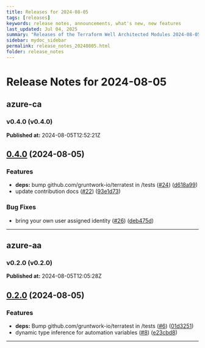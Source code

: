 ```yaml
---
title: Releases for 2024-08-05
tags: [releases]
keywords: release notes, announcements, what's new, new features
last_updated: Jul 04, 2025
summary: "Releases of the Terraform Well Architected Modules 2024-08-05"
sidebar: mydoc_sidebar
permalink: release_notes_20240805.html
folder: release_notes
---
```


# Release Notes for 2024-08-05

## azure-ca
### v0.4.0 (v0.4.0)
**Published at:** 2024-08-05T12:52:21Z

## [0.4.0](https://github.com/CloudNationHQ/terraform-azure-ca/compare/v0.3.0...v0.4.0) (2024-08-05)


### Features

* **deps:** bump github.com/gruntwork-io/terratest in /tests ([#24](https://github.com/CloudNationHQ/terraform-azure-ca/issues/24)) ([d618a99](https://github.com/CloudNationHQ/terraform-azure-ca/commit/d618a9959237d965ab2fe4932a432e7c1e688a35))
* update contribution docs ([#22](https://github.com/CloudNationHQ/terraform-azure-ca/issues/22)) ([93e1d73](https://github.com/CloudNationHQ/terraform-azure-ca/commit/93e1d736a538dcd1f1fa8fddbaec97993fc9cfbd))


### Bug Fixes

* bring your own user assigned identity ([#26](https://github.com/CloudNationHQ/terraform-azure-ca/issues/26)) ([deb475d](https://github.com/CloudNationHQ/terraform-azure-ca/commit/deb475d40e2729b1f2f26214f1080762f6d9f18d))

---

## azure-aa
### v0.2.0 (v0.2.0)
**Published at:** 2024-08-05T12:05:28Z

## [0.2.0](https://github.com/CloudNationHQ/terraform-azure-aa/compare/v0.1.1...v0.2.0) (2024-08-05)


### Features

* **deps:** Bump github.com/gruntwork-io/terratest in /tests ([#6](https://github.com/CloudNationHQ/terraform-azure-aa/issues/6)) ([01d3251](https://github.com/CloudNationHQ/terraform-azure-aa/commit/01d32512779ed26caaa7e2c41c756b3f0f8184e5))
* dynamic type inference for automation variables ([#8](https://github.com/CloudNationHQ/terraform-azure-aa/issues/8)) ([e23cbd8](https://github.com/CloudNationHQ/terraform-azure-aa/commit/e23cbd8cc24ff44e27b28ab22845eb6e740d8e34))

---

